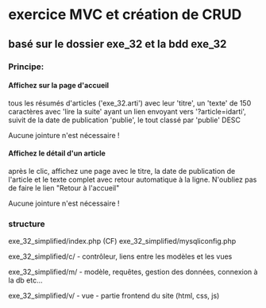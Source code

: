 # exercice MVC  et création de CRUD
##  basé sur le dossier exe_32 et la bdd exe_32

### Principe:
#### Affichez sur la page d'accueil 
tous les résumés d'articles ('exe_32.arti') avec leur 'titre', un 'texte' de 150 caractères avec 'lire la suite' ayant un lien envoyant vers '?article=idarti', suivit de la date de publication 'publie', le tout classé par 'publie' DESC

Aucune jointure n'est nécessaire !
#### Affichez le détail d'un article
après le clic, affichez une page avec le titre, la date de publication de l'article et le texte complet avec retour automatique à la ligne. 
N'oubliez pas de faire le lien "Retour à l'accueil"

Aucune jointure n'est nécessaire !

### structure

exe_32_simplified/index.php (CF)
exe_32_simplified/mysqliconfig.php 

exe_32_simplified/c/ - contrôleur, liens entre les modèles et les vues

exe_32_simplified/m/ - modèle, requêtes, gestion des données, connexion à la db etc...


exe_32_simplified/v/ - vue - partie frontend du site (html, css, js)
